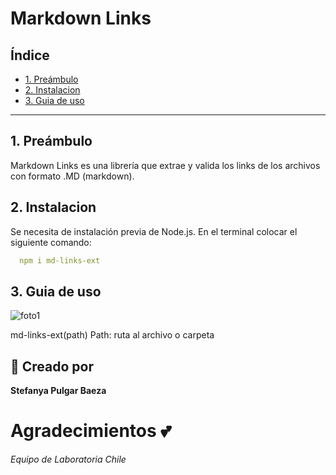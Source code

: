 # Markdown Links

## Índice

* [1. Preámbulo](#1-preámbulo)
* [2. Instalacion](#2-instalacion)
* [3. Guia de uso](#3-guia-de-uso)

***

## 1. Preámbulo
Markdown Links es una librería que extrae y valida los links de los archivos con formato .MD (markdown).

## 2. Instalacion
Se necesita de instalación previa de Node.js. En el terminal colocar el siguiente comando: 
```yaml
  npm i md-links-ext
```
## 3. Guia de uso
![foto1](https://i.imgur.com/bvmfk4A.png)

md-links-ext(path)
Path: ruta al archivo o carpeta

## :pencil: Creado por
**Stefanya Pulgar Baeza**

# Agradecimientos :two_hearts:
_Equipo de Laboratoria Chile_